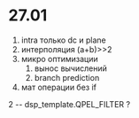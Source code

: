# 27.01
1. intra только dc и plane
2. интерполяция (a+b)>>2
3. микро оптимизации
    1. вынос вычислений
    2. branch prediction 
4. мат операции без if

2 -- dsp_template.QPEL_FILTER ?